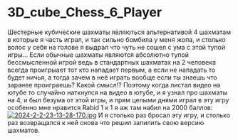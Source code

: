 # 3D_cube_Chess_6_Player

Шестерные кубические шахматы являються альтернативой 4 шахматам в которые я часть играл, и так сильно бомбила у меня жопа, и столько волос у себя на голове я выдрал что чуть не сошел с ума с этой тупой игры... Если обычные шахматы являются абсолютно тупой бессмысленной игрой ведь в стандартных шахматах на 2 человека всегда проигрыает тот кто нападает первым, а если не нападать то будет ничья, а тогда зачем в неё играть вообще если ты знаешь что заранее проиграешь? Какой смысл!? Поэтому когда листал видео на ютубе то случайно наткнулся на видео в ютубе, и я узнал про шахматы на 4, и был безума от этой игры, и прям целыми днями играл в эту игру особенно мне нравится Rabid 1 к 1 я аж там набил на 2000 баллов:
[![2024-2-2-23-13-28-170.jpg](https://i.postimg.cc/kGfT6SH1/2024-2-2-23-13-28-170.jpg)](https://postimg.cc/JHHNSsMZ)
И я столько раз бросал эту игру, и столько раз возвращался к ней снова что решил запилить свою версию шахматов.
